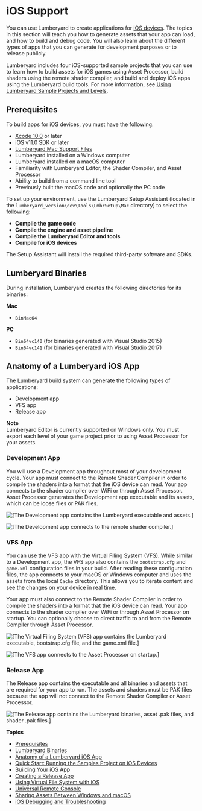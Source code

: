 # iOS Support<a name="ios-intro"></a>

You can use Lumberyard to create applications for [iOS devices](mobile-support-intro.md)\. The topics in this section will teach you how to generate assets that your app can load, and how to build and debug code\. You will also learn about the different types of apps that you can generate for development purposes or to release publicly\.

Lumberyard includes four iOS\-supported sample projects that you can use to learn how to build assets for iOS games using Asset Processor, build shaders using the remote shader compiler, and build and deploy iOS apps using the Lumberyard build tools\. For more information, see [Using Lumberyard Sample Projects and Levels](sample-projects-levels-intro.md)\.

## Prerequisites<a name="ios-prerequisites"></a>

To build apps for iOS devices, you must have the following:
+ [Xcode 10\.0](https://developer.apple.com/xcode/download/) or later
+ iOS v11\.0 SDK or later
+ [Lumberyard Mac Support Files](https://aws.amazon.com/lumberyard/downloads/)
+ Lumberyard installed on a Windows computer
+ Lumberyard installed on a macOS computer
+ Familiarity with Lumberyard Editor, the Shader Compiler, and Asset Processor
+ Ability to build from a command line tool
+ Previously built the macOS code and optionally the PC code

To set up your environment, use the Lumberyard Setup Assistant \(located in the `lumberyard_version\dev\Tools\LmbrSetup\Mac` directory\) to select the following:
+ **Compile the game code**
+ **Compile the engine and asset pipeline**
+ **Compile the Lumberyard Editor and tools**
+ **Compile for iOS devices**

The Setup Assistant will install the required third\-party software and SDKs\.

## Lumberyard Binaries<a name="ios-support-lumberyard-binaries"></a>

During installation, Lumberyard creates the following directories for its binaries:

**Mac**
+ `BinMac64`

**PC**
+ `Bin64vc140` \(for binaries generated with Visual Studio 2015\)
+ `Bin64vc141` \(for binaries generated with Visual Studio 2017\)

## Anatomy of a Lumberyard iOS App<a name="ios-support-lumberyard-ios-app-anatomy"></a>

The Lumberyard build system can generate the following types of applications:
+ Development app
+ VFS app
+ Release app

**Note**  
Lumberyard Editor is currently supported on Windows only\. You must export each level of your game project prior to using Asset Processor for your assets\.

### Development App<a name="lumberyard-ios-app-anatomy-development-app"></a>

You will use a Development app throughout most of your development cycle\. Your app must connect to the Remote Shader Compiler in order to compile the shaders into a format that the iOS device can read\. Your app connects to the shader compiler over WiFi or through Asset Processor\. Asset Processor generates the Development app executable and its assets, which can be loose files or PAK files\.

![\[The Development app contains the Lumberyard executable and assets.\]](http://docs.aws.amazon.com/lumberyard/latest/userguide/images/ios_development_app.png)

![\[The Development app connects to the remote shader compiler.\]](http://docs.aws.amazon.com/lumberyard/latest/userguide/images/ios_development_scenario_01.png)

### VFS App<a name="lumberyard-ios-app-anatomy-vfs-app"></a>

You can use the VFS app with the Virtual Filing System \(VFS\)\. While similar to a Development app, the VFS app also contains the `bootstrap.cfg` and `game.xml` configuration files in your build\. After reading these configuration files, the app connects to your macOS or Windows computer and uses the assets from the local `Cache` directory\. This allows you to iterate content and see the changes on your device in real time\.

Your app must also connect to the Remote Shader Compiler in order to compile the shaders into a format that the iOS device can read\. Your app connects to the shader compiler over WiFi or through Asset Processor on startup\. You can optionally choose to direct traffic to and from the Remote Compiler through Asset Processor\.

![\[The Virtual Filing System (VFS) app contains the Lumberyard executable, bootstrap.cfg file, and the game.xml file.\]](http://docs.aws.amazon.com/lumberyard/latest/userguide/images/ios_vfs_app.png)

![\[The VFS app connects to the Asset Processor on startup.\]](http://docs.aws.amazon.com/lumberyard/latest/userguide/images/ios_development_scenario_02.png)

### Release App<a name="lumberyard-ios-app-anatomy-release-app"></a>

The Release app contains the executable and all binaries and assets that are required for your app to run\. The assets and shaders must be PAK files because the app will not connect to the Remote Shader Compiler or Asset Processor\.

![\[The Release app contains the Lumberyard binaries, asset .pak files, and shader .pak files.\]](http://docs.aws.amazon.com/lumberyard/latest/userguide/images/ios_release_app.png)

**Topics**
+ [Prerequisites](#ios-prerequisites)
+ [Lumberyard Binaries](#ios-support-lumberyard-binaries)
+ [Anatomy of a Lumberyard iOS App](#ios-support-lumberyard-ios-app-anatomy)
+ [Quick Start: Running the Samples Project on iOS Devices](ios-quick-start.md)
+ [Building Your iOS App](ios-game-building.md)
+ [Creating a Release App](ios-creating-release-app.md)
+ [Using Virtual File System with iOS](ios-virtual-file-system.md)
+ [Universal Remote Console](lumberyard-remote-console.md)
+ [Sharing Assets Between Windows and macOS](ios-sharing-assets-between-mac-pc.md)
+ [iOS Debugging and Troubleshooting](ios-debugging-troubleshooting.md)